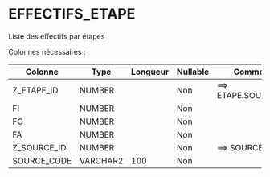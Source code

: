 # EFFECTIFS_ETAPE

Liste des effectifs par étapes

Colonnes nécessaires :

|Colonne    |Type    |Longueur|Nullable|Commentaire          |
|-----------|--------|--------|--------|---------------------|
|Z_ETAPE_ID |NUMBER  |        |Non     |==> ETAPE.SOURCE_CODE|
|FI         |NUMBER  |        |Non     |                     |
|FC         |NUMBER  |        |Non     |                     |
|FA         |NUMBER  |        |Non     |                     |
|Z_SOURCE_ID|NUMBER  |        |Non     |==> SOURCE.CODE      |
|SOURCE_CODE|VARCHAR2|100     |Non     |                     |
